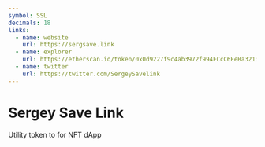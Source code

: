 ```yaml
---
symbol: SSL
decimals: 18
links:
  - name: website
    url: https://sergsave.link
  - name: explorer
    url: https://etherscan.io/token/0x0d9227f9c4ab3972f994FCcC6EeBa3213C0305c4
  - name: twitter
    url: https://twitter.com/SergeySavelink
---
```


# Sergey Save Link

Utility token to for NFT dApp
